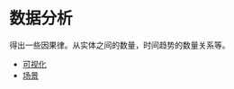 # 数据分析
得出一些因果律。从实体之间的数量，时间趋势的数量关系等。

* [可视化](./visualization/readme.md)
* [场景](./scenario/readme.md)
